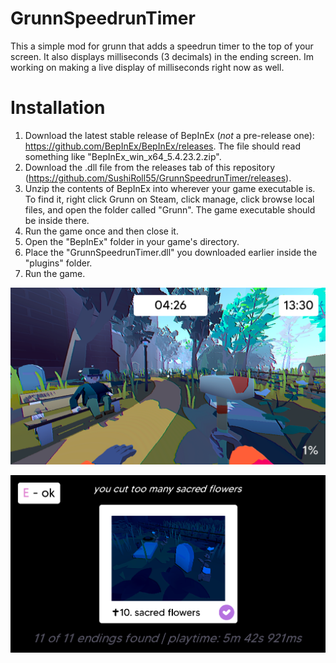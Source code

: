 # GrunnSpeedrunTimer

This a simple mod for grunn that adds a speedrun timer to the top of your screen. It also displays milliseconds (3 decimals) in the ending screen. Im working on making a live display of milliseconds right now as well.

# Installation
1. Download the latest stable release of BepInEx (*not* a pre-release one): https://github.com/BepInEx/BepInEx/releases. The file should read something like "BepInEx_win_x64_5.4.23.2.zip".
2. Download the .dll file from the releases tab of this repository (https://github.com/SushiRoll55/GrunnSpeedrunTimer/releases).
3. Unzip the contents of BepInEx into wherever your game executable is. To find it, right click Grunn on Steam, click manage, click browse local files, and open the folder called "Grunn". The game executable should be inside there.
4. Run the game once and then close it.
5. Open the "BepInEx" folder in your game's directory.
6. Place the "GrunnSpeedrunTimer.dll" you downloaded earlier inside the "plugins" folder.
7. Run the game.

![Image of gameplay timer](https://github.com/SushiRoll55/GrunnSpeedrunTimer/blob/master/img-2024-10-11-00-09-57.png)

![Image of ending timer](https://github.com/SushiRoll55/GrunnSpeedrunTimer/blob/master/img-2024-10-11-00-11-37.png)
